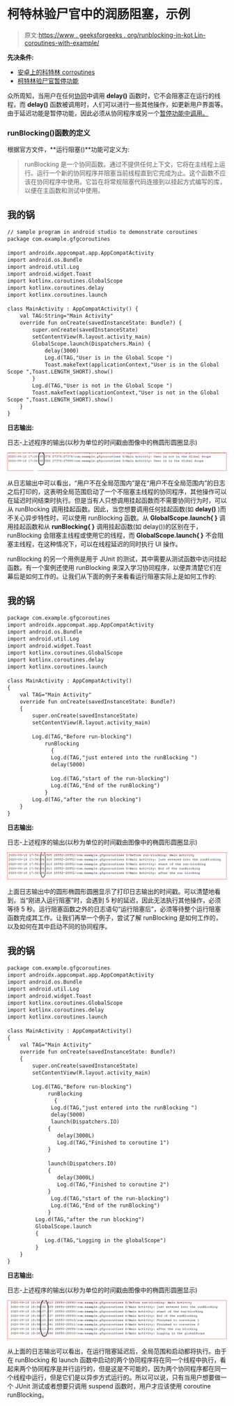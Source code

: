 # 柯特林验尸官中的润肠阻塞，示例

> 原文:[https://www . geeksforgeeks . org/runblocking-in-kot Lin-coroutines-with-example/](https://www.geeksforgeeks.org/runblocking-in-kotlin-coroutines-with-example/)

**先决条件:**

*   [安卓上的科特林 corroutines](https://www.geeksforgeeks.org/kotlin-coroutines-on-android/)
*   [柯特林验尸官暂停功能](https://www.geeksforgeeks.org/suspend-function-in-kotlin-coroutines/)

众所周知，当用户在任何[协同](https://www.geeksforgeeks.org/kotlin-coroutines-on-android/)中调用 **delay()** 函数时，它不会阻塞正在运行的线程，而 **delay()** 函数被调用时，人们可以进行一些其他操作，如更新用户界面等。由于延迟功能是暂停功能，因此必须从协同程序或另一个[暂停功能中调用。](https://www.geeksforgeeks.org/suspend-function-in-kotlin-coroutines/)

### runBlocking()函数的定义

根据官方文件，**运行阻塞()**功能可定义为:

> runBlocking 是一个协同函数。通过不提供任何上下文，它将在主线程上运行。运行一个新的协同程序并阻塞当前线程直到它完成为止。这个函数不应该在协同程序中使用。它旨在将常规阻塞代码连接到以挂起方式编写的库，以便在主函数和测试中使用。

## 我的锅

```
// sample program in android studio to demonstrate coroutines
package com.example.gfgcoroutines

import androidx.appcompat.app.AppCompatActivity
import android.os.Bundle
import android.util.Log
import android.widget.Toast
import kotlinx.coroutines.GlobalScope
import kotlinx.coroutines.delay
import kotlinx.coroutines.launch

class MainActivity : AppCompatActivity() {
    val TAG:String="Main Activity"
    override fun onCreate(savedInstanceState: Bundle?) {
        super.onCreate(savedInstanceState)
        setContentView(R.layout.activity_main)
        GlobalScope.launch(Dispatchers.Main) {
            delay(3000)
            Log.d(TAG,"User is in the Global Scope ")
            Toast.makeText(applicationContext,"User is in the Global Scope ",Toast.LENGTH_SHORT).show()
        }
        Log.d(TAG,"User is not in the Global Scope ")
        Toast.makeText(applicationContext,"User is not in the Global Scope ",Toast.LENGTH_SHORT).show()
    }
}
```

**日志输出:**

日志-上述程序的输出(以秒为单位的时间戳由图像中的椭圆形圆圈显示)

![Log output](img/74c3ec766cde044dda68225913353ea4.png)

从日志输出中可以看出，“用户不在全局范围内”是在“用户不在全局范围内”的日志之后打印的，这表明全局范围启动了一个不阻塞主线程的协同程序，其他操作可以在延迟时间结束时执行。但是当有人只想调用挂起函数而不需要协同行为时，可以从 runBlocking 调用挂起函数。因此，当您想要调用任何挂起函数(如 **delay()** )而不关心异步特性时，可以使用 runBlocking 函数。从 **GlobalScope.launch{ }** 调用挂起函数和从 **runBlocking{ }** 调用挂起函数(如 delay())的区别在于，runBlocking 会阻塞主线程或使用它的线程，而 **GlobalScope.launch{ }** 不会阻塞主线程，在这种情况下，可以在线程延迟的同时执行 UI 操作。

runBlocking 的另一个用例是用于 JUnit 的测试，其中需要从测试函数中访问挂起函数。有一个案例还使用 runBlocking 来深入学习协同程序，以便弄清楚它们在幕后是如何工作的。让我们从下面的例子来看看运行阻塞实际上是如何工作的:

## 我的锅

```
package com.example.gfgcoroutines
import androidx.appcompat.app.AppCompatActivity
import android.os.Bundle
import android.util.Log
import android.widget.Toast
import kotlinx.coroutines.GlobalScope
import kotlinx.coroutines.delay
import kotlinx.coroutines.launch

class MainActivity : AppCompatActivity() 
{
    val TAG="Main Activity"
    override fun onCreate(savedInstanceState: Bundle?) 
    {
        super.onCreate(savedInstanceState)
        setContentView(R.layout.activity_main)

        Log.d(TAG,"Before run-blocking")
            runBlocking 
              {
              Log.d(TAG,"just entered into the runBlocking ")
              delay(5000)

              Log.d(TAG,"start of the run-blocking")
              Log.d(TAG,"End of the runBlocking")
            }
        Log.d(TAG,"after the run blocking")
    }
}
```

**日志输出:**

日志-上述程序的输出(以秒为单位的时间戳由图像中的椭圆形圆圈显示)

![Log output](img/785187805934099c7cd42fa37fef54db.png)

上面日志输出中的圆形椭圆形圆圈显示了打印日志输出的时间戳。可以清楚地看到，当“刚进入运行阻塞”时，会遇到 5 秒的延迟，因此无法执行其他操作，必须等待 5 秒。运行阻塞函数之外的日志语句“运行阻塞后”，必须等待整个运行阻塞函数完成其工作。让我们再举一个例子，尝试了解 runBlocking 是如何工作的，以及如何在其中启动不同的协同程序。

## 我的锅

```
package com.example.gfgcoroutines
import androidx.appcompat.app.AppCompatActivity
import android.os.Bundle
import android.util.Log
import android.widget.Toast
import kotlinx.coroutines.GlobalScope
import kotlinx.coroutines.delay
import kotlinx.coroutines.launch

class MainActivity : AppCompatActivity() 
{
    val TAG="Main Activity"
    override fun onCreate(savedInstanceState: Bundle?) 
    {
        super.onCreate(savedInstanceState)
        setContentView(R.layout.activity_main)

        Log.d(TAG,"Before run-blocking")
             runBlocking 
               {
              Log.d(TAG,"just entered into the runBlocking ")
              delay(5000)
              launch(Dispatchers.IO)
             {
                delay(3000L)
                Log.d(TAG,"Finished to coroutine 1")
             }

             launch(Dispatchers.IO)
             {
                delay(3000L)
                Log.d(TAG,"Finished to coroutine 2")
             }
              Log.d(TAG,"start of the run-blocking")
              Log.d(TAG,"End of the runBlocking")
             }
         Log.d(TAG,"after the run blocking")
         GlobalScope.launch 
         {
            Log.d(TAG,"Logging in the globalScope")
         }
    }
}
```

**日志输出:**

日志-上述程序的输出(以秒为单位的时间戳由图像中的椭圆形圆圈显示)

![Log output](img/e53919454173c399265f0abe1fb23ef4.png)

从上面的日志输出可以看出，在运行阻塞延迟后，全局范围和启动都将执行。由于在 runBlocking 和 launch 函数中启动的两个协同程序将在同一个线程中执行，看起来两个协同程序是并行运行的，但是这是不可能的，因为两个协同程序都在同一个线程中运行，但是它们是以异步方式运行的。所以可以说，只有当用户想要做一个 JUnit 测试或者想要只调用 suspend 函数时，用户才应该使用 coroutine runBlocking。
